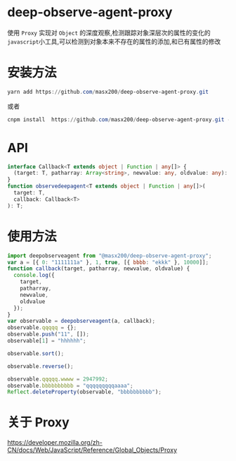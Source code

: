 # deep-observe-agent-proxy

使用 `Proxy` 实现对 `Object` 的深度观察,检测跟踪对象深层次的属性的变化的`javascript`小工具,可以检测到对象本来不存在的属性的添加,和已有属性的修改

# 安装方法

```powershell
yarn add https://github.com/masx200/deep-observe-agent-proxy.git
```

或者

```powershell
cnpm install  https://github.com/masx200/deep-observe-agent-proxy.git --save
```

# API

```typescript
interface Callback<T extends object | Function | any[]> {
  (target: T, patharray: Array<string>, newvalue: any, oldvalue: any): void;
}
function observedeepagent<T extends object | Function | any[]>(
  target: T,
  callback: Callback<T>
): T;
```

# 使用方法

```js
import deepobserveagent from "@masx200/deep-observe-agent-proxy";
var a = [{ 0: "1111111a" }, 1, true, [{ bbbb: "ekkk" }, 10000]];
function callback(target, patharray, newvalue, oldvalue) {
  console.log({
    target,
    patharray,
    newvalue,
    oldvalue
  });
}
var observable = deepobserveagent(a, callback);
observable.qqqqq = {};
observable.push("11", []);
observable[1] = "hhhhhh";

observable.sort();

observable.reverse();

observable.qqqqq.wwww = 2947992;
observable.bbbbbbbbbb = "qqqqqqqqqaaaa";
Reflect.deleteProperty(observable, "bbbbbbbbbb");
```

# 关于 Proxy

https://developer.mozilla.org/zh-CN/docs/Web/JavaScript/Reference/Global_Objects/Proxy

